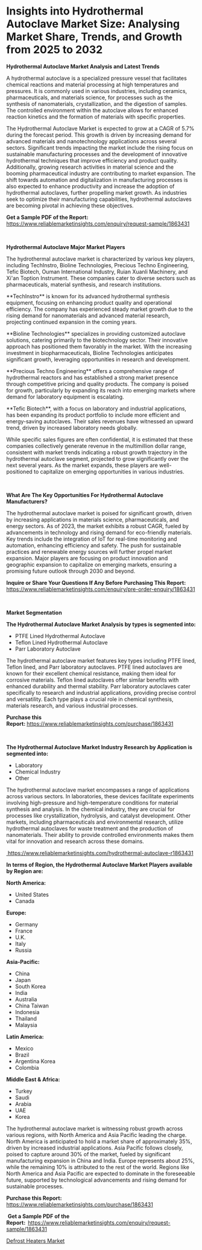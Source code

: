 <p><h1>Insights into Hydrothermal Autoclave Market Size: Analysing Market Share, Trends, and Growth from 2025 to 2032</h1></p><p><strong>Hydrothermal Autoclave Market Analysis and Latest Trends</strong></p>
<p><p>A hydrothermal autoclave is a specialized pressure vessel that facilitates chemical reactions and material processing at high temperatures and pressures. It is commonly used in various industries, including ceramics, pharmaceuticals, and materials science, for processes such as the synthesis of nanomaterials, crystallization, and the digestion of samples. The controlled environment within the autoclave allows for enhanced reaction kinetics and the formation of materials with specific properties.</p><p>The Hydrothermal Autoclave Market is expected to grow at a CAGR of 5.7% during the forecast period. This growth is driven by increasing demand for advanced materials and nanotechnology applications across several sectors. Significant trends impacting the market include the rising focus on sustainable manufacturing processes and the development of innovative hydrothermal techniques that improve efficiency and product quality. Additionally, growing research activities in material science and the booming pharmaceutical industry are contributing to market expansion. The shift towards automation and digitalization in manufacturing processes is also expected to enhance productivity and increase the adoption of hydrothermal autoclaves, further propelling market growth. As industries seek to optimize their manufacturing capabilities, hydrothermal autoclaves are becoming pivotal in achieving these objectives.</p></p>
<p><strong>Get a Sample PDF of the Report:&nbsp;</strong> <a href="https://www.reliablemarketinsights.com/enquiry/request-sample/1863431?utm_campaign=2943&utm_medium=2&utm_source=Github&utm_content=ia&utm_term=10042025&utm_id=hydrothermal-autoclave">https://www.reliablemarketinsights.com/enquiry/request-sample/1863431</a></p>
<p>&nbsp;</p>
<p><strong>Hydrothermal Autoclave Major Market Players</strong></p>
<p><p>The hydrothermal autoclave market is characterized by various key players, including TechInstro, Bioline Technologies, Precious Techno Engineering, Tefic Biotech, Ouman International Industry, Ruian Xuanli Machinery, and Xi'an Toption Instrument. These companies cater to diverse sectors such as pharmaceuticals, material synthesis, and research institutions.</p><p>**TechInstro** is known for its advanced hydrothermal synthesis equipment, focusing on enhancing product quality and operational efficiency. The company has experienced steady market growth due to the rising demand for nanomaterials and advanced material research, projecting continued expansion in the coming years.</p><p>**Bioline Technologies** specializes in providing customized autoclave solutions, catering primarily to the biotechnology sector. Their innovative approach has positioned them favorably in the market. With the increasing investment in biopharmaceuticals, Bioline Technologies anticipates significant growth, leveraging opportunities in research and development.</p><p>**Precious Techno Engineering** offers a comprehensive range of hydrothermal reactors and has established a strong market presence through competitive pricing and quality products. The company is poised for growth, particularly by expanding its reach into emerging markets where demand for laboratory equipment is escalating.</p><p>**Tefic Biotech**, with a focus on laboratory and industrial applications, has been expanding its product portfolio to include more efficient and energy-saving autoclaves. Their sales revenues have witnessed an upward trend, driven by increased laboratory needs globally.</p><p>While specific sales figures are often confidential, it is estimated that these companies collectively generate revenue in the multimillion dollar range, consistent with market trends indicating a robust growth trajectory in the hydrothermal autoclave segment, projected to grow significantly over the next several years. As the market expands, these players are well-positioned to capitalize on emerging opportunities in various industries.</p></p>
<p>&nbsp;</p>
<p><strong>What Are The Key Opportunities For Hydrothermal Autoclave Manufacturers?</strong></p>
<p><p>The hydrothermal autoclave market is poised for significant growth, driven by increasing applications in materials science, pharmaceuticals, and energy sectors. As of 2023, the market exhibits a robust CAGR, fueled by advancements in technology and rising demand for eco-friendly materials. Key trends include the integration of IoT for real-time monitoring and automation, enhancing efficiency and safety. The push for sustainable practices and renewable energy sources will further propel market expansion. Major players are focusing on product innovation and geographic expansion to capitalize on emerging markets, ensuring a promising future outlook through 2030 and beyond.</p></p>
<p><strong>Inquire or Share Your Questions If Any Before Purchasing This Report:</strong> <a href="https://www.reliablemarketinsights.com/enquiry/pre-order-enquiry/1863431?utm_campaign=2943&utm_medium=2&utm_source=Github&utm_content=ia&utm_term=10042025&utm_id=hydrothermal-autoclave">https://www.reliablemarketinsights.com/enquiry/pre-order-enquiry/1863431</a></p>
<p>&nbsp;</p>
<p><strong>Market Segmentation</strong></p>
<p><strong>The Hydrothermal Autoclave Market Analysis by types is segmented into:</strong></p>
<p><ul><li>PTFE Lined Hydrothermal Autoclave</li><li>Teflon Lined Hydrothermal Autoclave</li><li>Parr Laboratory Autoclave</li></ul></p>
<p><p>The hydrothermal autoclave market features key types including PTFE lined, Teflon lined, and Parr laboratory autoclaves. PTFE lined autoclaves are known for their excellent chemical resistance, making them ideal for corrosive materials. Teflon lined autoclaves offer similar benefits with enhanced durability and thermal stability. Parr laboratory autoclaves cater specifically to research and industrial applications, providing precise control and versatility. Each type plays a crucial role in chemical synthesis, materials research, and various industrial processes.</p></p>
<p><strong>Purchase this Report:&nbsp;</strong><a href="https://www.reliablemarketinsights.com/purchase/1863431?utm_campaign=2943&utm_medium=2&utm_source=Github&utm_content=ia&utm_term=10042025&utm_id=hydrothermal-autoclave">https://www.reliablemarketinsights.com/purchase/1863431</a></p>
<p>&nbsp;</p>
<p><strong>The Hydrothermal Autoclave Market Industry Research by Application is segmented into:</strong></p>
<p><ul><li>Laboratory</li><li>Chemical Industry</li><li>Other</li></ul></p>
<p><p>The hydrothermal autoclave market encompasses a range of applications across various sectors. In laboratories, these devices facilitate experiments involving high-pressure and high-temperature conditions for material synthesis and analysis. In the chemical industry, they are crucial for processes like crystallization, hydrolysis, and catalyst development. Other markets, including pharmaceuticals and environmental research, utilize hydrothermal autoclaves for waste treatment and the production of nanomaterials. Their ability to provide controlled environments makes them vital for innovation and research across these domains.</p></p>
<p><a href="https://www.reliablemarketinsights.com/hydrothermal-autoclave-r1863431?utm_campaign=2943&utm_medium=2&utm_source=Github&utm_content=ia&utm_term=10042025&utm_id=hydrothermal-autoclave">&nbsp;https://www.reliablemarketinsights.com/hydrothermal-autoclave-r1863431</a></p>
<p><strong>In terms of Region, the Hydrothermal Autoclave Market Players available by Region are:</strong></p>
<p>
    <p> <strong> North America: </strong>
        <ul>
            <li>United States</li>
            <li>Canada</li>
        </ul>
        </p> 
    <p> <strong> Europe: </strong>
        <ul>
            <li>Germany</li>
            <li>France</li>
            <li>U.K.</li>
            <li>Italy</li>
            <li>Russia</li>
        </ul>
        </p> 
    <p> <strong> Asia-Pacific: </strong>
        <ul>
            <li>China</li>
            <li>Japan</li>
            <li>South Korea</li>
            <li>India</li>
            <li>Australia</li>
            <li>China Taiwan</li>
            <li>Indonesia</li>
            <li>Thailand</li>
            <li>Malaysia</li>
        </ul>
        </p> 
    <p> <strong> Latin America: </strong>
        <ul>
            <li>Mexico</li>
            <li>Brazil</li>
            <li>Argentina Korea</li>
            <li>Colombia</li>
        </ul>
        </p> 
    <p> <strong> Middle East & Africa: </strong>
        <ul>
            <li>Turkey</li>
            <li>Saudi</li>
            <li>Arabia</li>
            <li>UAE</li>
            <li>Korea</li>
        </ul>
    </p>
    </p>
<p><p>The hydrothermal autoclave market is witnessing robust growth across various regions, with North America and Asia Pacific leading the charge. North America is anticipated to hold a market share of approximately 35%, driven by increased industrial applications. Asia Pacific follows closely, poised to capture around 30% of the market, fueled by significant manufacturing expansion in China and India. Europe represents about 25%, while the remaining 10% is attributed to the rest of the world. Regions like North America and Asia Pacific are expected to dominate in the foreseeable future, supported by technological advancements and rising demand for sustainable processes.</p></p>
<p><strong>Purchase this Report: </strong><a href="https://www.reliablemarketinsights.com/purchase/1863431?utm_campaign=2943&utm_medium=2&utm_source=Github&utm_content=ia&utm_term=10042025&utm_id=hydrothermal-autoclave">https://www.reliablemarketinsights.com/purchase/1863431</a></p>
<p>&nbsp;<strong>Get a Sample PDF of the Report:&nbsp;&nbsp;</strong><a href="https://www.reliablemarketinsights.com/enquiry/request-sample/1863431?utm_campaign=2943&utm_medium=2&utm_source=Github&utm_content=ia&utm_term=10042025&utm_id=hydrothermal-autoclave">https://www.reliablemarketinsights.com/enquiry/request-sample/1863431</a></p>
<p><strong></strong></p>
<p><p><a href="https://github.com/seherlouize/Market-Research-Report-List-1/blob/main/defrost-heaters-market.md?utm_campaign=2943&utm_medium=2&utm_source=Github&utm_content=ia&utm_term=10042025&utm_id=hydrothermal-autoclave">Defrost Heaters Market</a></p></p>